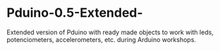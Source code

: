 # Pduino-0.5-Extended-
Extended version of Pduino with ready made objects to work with leds, potenciometers, accelerometers, etc. during Arduino workshops.
